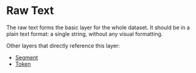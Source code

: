 # Raw Text

The raw text forms the basic layer for the whole dataset. It should be in a plain text format: a single string, without any visual formatting.

Other layers that directly reference this layer:
- [Segment](segment.md)
- [Token](token.md)
